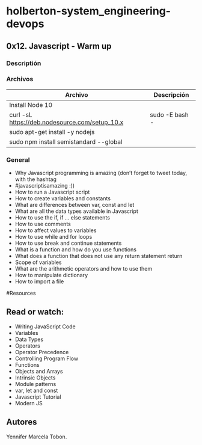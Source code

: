 # holberton-system_engineering-devops

## 0x12. Javascript - Warm up
### Descriptión

### Archivos

| Archivo | Descripción |
| ------ | ------ |
| Install Node 10
| curl -sL https://deb.nodesource.com/setup_10.x | sudo -E bash -
| sudo apt-get install -y nodejs
| sudo npm install semistandard --global

### General
* Why Javascript programming is amazing (don’t forget to tweet today, with the hashtag 
* #javascriptisamazing :))
* How to run a Javascript script
* How to create variables and constants
* What are differences between var, const and let
* What are all the data types available in Javascript
* How to use the if, if ... else statements
* How to use comments
* How to affect values to variables
* How to use while and for loops
* How to use break and continue statements
* What is a function and how do you use functions
* What does a function that does not use any return statement return
* Scope of variables
* What are the arithmetic operators and how to use them
* How to manipulate dictionary
* How to import a file

#Resources
## Read or watch:
* Writing JavaScript Code
* Variables
* Data Types
* Operators
* Operator Precedence
* Controlling Program Flow
* Functions
* Objects and Arrays
* Intrinsic Objects
* Module patterns
* var, let and const
* Javascript Tutorial
* Modern JS

## Autores

Yennifer Marcela Tobon.